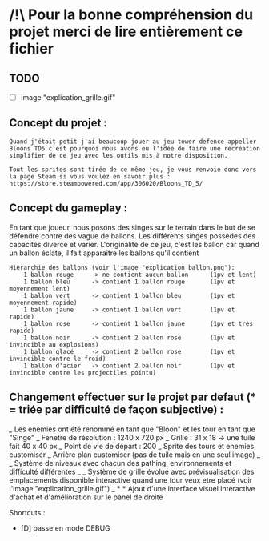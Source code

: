 # /!\ Pour la bonne compréhension du projet merci de lire entièrement ce fichier

## TODO

-   [ ] image "explication_grille.gif"

## Concept du projet :

    Quand j'était petit j'ai beaucoup jouer au jeu tower defence appeller Bloons TD5 c'est pourquoi nous avons eu l'idée de faire une récréation simplifier de ce jeu avec les outils mis à notre disposition.

    Tout les sprites sont tirée de ce même jeu, je vous renvoie donc vers la page Steam si vous voulez en savoir plus : https://store.steampowered.com/app/306020/Bloons_TD_5/

## Concept du gameplay :

En tant que joueur, nous posons des singes sur le terrain dans le but de se défendre contre des vague de ballons. Les différents singes possèdes des capacités diverce et varier. L'originalité de ce jeu, c'est les ballon car quand un ballon éclate, il fait apparaitre les ballons qu'il contient

    Hierarchie des ballons (voir l'image "explication_ballon.png"):
        1 ballon rouge     -> ne contient aucun ballon      (1pv et lent)
        1 ballon bleu      -> contient 1 ballon rouge       (1pv et moyennement lent)
        1 ballon vert      -> contient 1 ballon bleu        (1pv et moyennement rapide)
        1 ballon jaune     -> contient 1 ballon vert        (1pv et rapide)
        1 ballon rose      -> contient 1 ballon jaune       (1pv et très rapide)
        1 ballon noir      -> contient 2 ballon rose        (1pv et invincible au explosions)
        1 ballon glacé     -> contient 2 ballon rose        (1pv et invincible contre le froid)
        1 ballon d'acier   -> contient 2 ballon noir        (1pv et invincible contre les projectiles pointu)

## Changement effectuer sur le projet par defaut (\* = triée par difficulté de façon subjective) :

_\__ Les enemies ont été renommé en tant que "Bloon" et les tour en tant que "Singe"
_ Fenetre de résolution : 1240 x 720 px
_ Grille : 31 x 18 -> une tuile fait 40 x 40 px
_ Point de vie de départ : 200
_ Sprite des tours et enemies customiser
_ Arrière plan customiser (pas de tuile mais en une seul image)
\_ _ Système de niveaux avec chacun des pathing, environnements et difficulté différentes
\_ _ Système de grille évolué avec prévisualisation des emplacements disponible intéractive quand une tour veux etre placé (voir l'image "explication_grille.gif")
_ \* \* Ajout d'une interface visuel intéractive d'achat et d'amélioration sur le panel de droite

Shortcuts :

-   [D] passe en mode DEBUG
